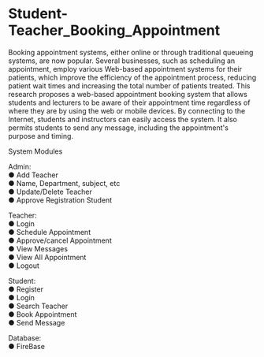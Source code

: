# Student-Teacher_Booking_Appointment

Booking appointment systems, either online or through traditional queueing systems, are now popular. Several businesses, such as scheduling an appointment, employ various Web-based appointment systems for their patients, which improve the efficiency of the appointment process, reducing patient wait times and increasing the total number of patients treated. This research proposes a web-based appointment booking system that allows students and lecturers to be aware of their appointment time regardless of where they are by using the web or mobile devices. By connecting to the Internet, students and instructors can easily access the system. It also permits students to send any message, including the appointment's purpose and timing.

System Modules

Admin:  
● Add Teacher  
● Name, Department, subject, etc   
● Update/Delete Teacher  
● Approve Registration Student  

Teacher:  
● Login  
● Schedule Appointment   
● Approve/cancel Appointment   
● View Messages  
● View All Appointment  
● Logout  

Student:  
● Register  
● Login  
● Search Teacher  
● Book Appointment  
● Send Message  

Database:  
● FireBase  

